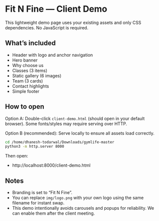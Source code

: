 # Fit N Fine — Client Demo

This lightweight demo page uses your existing assets and only CSS dependencies. No JavaScript is required.

## What’s included
- Header with logo and anchor navigation
- Hero banner
- Why choose us
- Classes (3 items)
- Static gallery (6 images)
- Team (3 cards)
- Contact highlights
- Simple footer

## How to open

Option A: Double-click `client-demo.html` (should open in your default browser). Some fonts/styles may require serving over HTTP.

Option B (recommended): Serve locally to ensure all assets load correctly.

```bash
cd /home/dhanesh-todarwal/Downloads/gymlife-master
python3 -m http.server 8000
```

Then open:
- http://localhost:8000/client-demo.html

## Notes
- Branding is set to “Fit N Fine”.
- You can replace `img/logo.png` with your own logo using the same filename for instant swap.
- This demo intentionally avoids carousels and popups for reliability. We can enable them after the client meeting.
